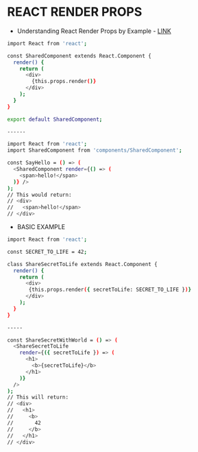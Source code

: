 # REACT RENDER PROPS

* Understanding React Render Props by Example - [LINK](https://levelup.gitconnected.com/understanding-react-render-props-by-example-71f2162fd0f2)

```bash
import React from 'react';

const SharedComponent extends React.Component {
  render() {
    return (
      <div>
        {this.props.render()}
      </div>
    );
  }
}

export default SharedComponent;

------

import React from 'react';
import SharedComponent from 'components/SharedComponent';

const SayHello = () => (
  <SharedComponent render={() => (
    <span>hello!</span>
  )} />
);
// This would return:
// <div>
//   <span>hello!</span>
// </div>
```

* BASIC EXAMPLE

```bash
import React from 'react';

const SECRET_TO_LIFE = 42;

class ShareSecretToLife extends React.Component {
  render() {
    return (
      <div>
       {this.props.render({ secretToLife: SECRET_TO_LIFE })}
      </div>
    );
  }
}

-----

const ShareSecretWithWorld = () => (
  <ShareSecretToLife 
    render={({ secretToLife }) => (
      <h1>
        <b>{secretToLife}</b>
      </h1>
    )}
  />
);
// This will return:
// <div>
//   <h1>
//     <b>
//       42
//     </b>
//   </h1>
// </div>
```
